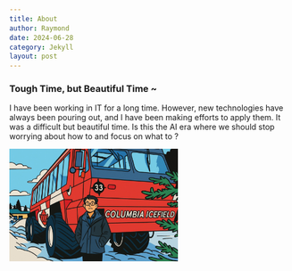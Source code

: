 ```yaml
---
title: About
author: Raymond
date: 2024-06-28
category: Jekyll
layout: post
---
```


### Tough Time, but Beautiful Time ~
I have been working in IT for a long time. However, new technologies have always been pouring out, and I have been making efforts to apply them. It was a difficult but beautiful time. Is this the AI ​​era where we should stop worrying about how to and focus on what to ?

<img src="../assets/raymond.jpg" width="60%" height="60%">
